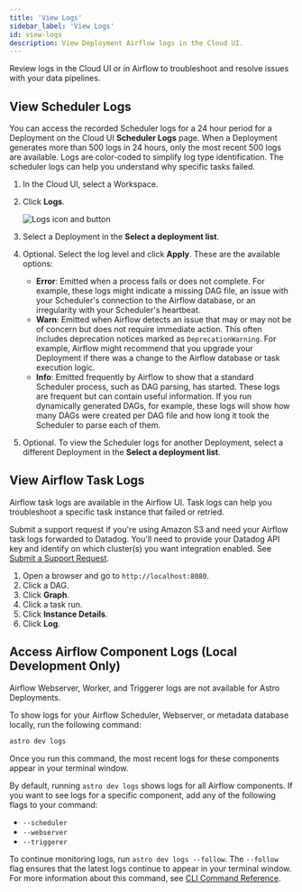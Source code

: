 ```yaml
---
title: 'View Logs'
sidebar_label: 'View Logs'
id: view-logs
description: View Deployment Airflow logs in the Cloud UI.
---
```


Review logs in the Cloud UI or in Airflow to troubleshoot and resolve issues with your data pipelines.

## View Scheduler Logs

You can access the recorded Scheduler logs for a 24 hour period for a Deployment on the Cloud UI **Scheduler Logs** page. When a Deployment generates more than 500 logs in 24 hours, only the most recent 500 logs are available. Logs are color-coded to simplify log type identification. The scheduler logs can help you understand why specific tasks failed.

1. In the Cloud UI, select a Workspace.
2. Click **Logs**.

    ![Logs icon and button](/img/docs/log-location.png)

3. Select a Deployment in the **Select a deployment list**.
4. Optional. Select the log level and click **Apply**. These are the available options:

    - **Error**: Emitted when a process fails or does not complete. For example, these logs might indicate a missing DAG file, an issue with your Scheduler's connection to the Airflow database, or an irregularity with your Scheduler's heartbeat.
    - **Warn**: Emitted when Airflow detects an issue that may or may not be of concern but does not require immediate action. This often includes deprecation notices marked as `DeprecationWarning`. For example, Airflow might recommend that you upgrade your Deployment if there was a change to the Airflow database or task execution logic.
    - **Info**: Emitted frequently by Airflow to show that a standard Scheduler process, such as DAG parsing, has started. These logs are frequent but can contain useful information. If you run dynamically generated DAGs, for example, these logs will show how many DAGs were created per DAG file and how long it took the Scheduler to parse each of them.

5. Optional. To view the Scheduler logs for another Deployment, select a different Deployment in the **Select a deployment list**.

## View Airflow Task Logs

Airflow task logs are available in the Airflow UI. Task logs can help you troubleshoot a specific task instance that failed or retried.

Submit a support request if you're using Amazon S3 and need your Airflow task logs forwarded to Datadog. You'll need to provide your Datadog API key and identify on which cluster(s) you want integration enabled. See [Submit a Support Request](astro-support.md).

1. Open a browser and go to `http://localhost:8080`.
2. Click a DAG.
3. Click **Graph**.
4. Click a task run.
5. Click **Instance Details**.
6. Click **Log**.

## Access Airflow Component Logs (Local Development Only)

Airflow Webserver, Worker, and Triggerer logs are not available for Astro Deployments.

To show logs for your Airflow Scheduler, Webserver, or metadata database locally, run the following command:

```sh
astro dev logs
```

Once you run this command, the most recent logs for these components appear in your terminal window.

By default, running `astro dev logs` shows logs for all Airflow components. If you want to see logs for a specific component, add any of the following flags to your command:

- `--scheduler`
- `--webserver`
- `--triggerer`

To continue monitoring logs, run `astro dev logs --follow`. The `--follow` flag ensures that the latest logs continue to appear in your terminal window. For more information about this command, see [CLI Command Reference](cli/astro-dev-logs.md).
